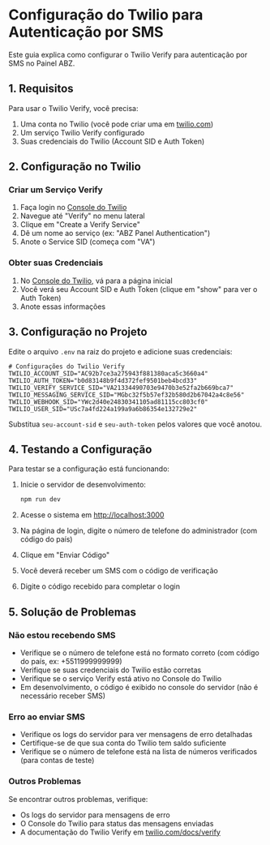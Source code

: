 # Configuração do Twilio para Autenticação por SMS

Este guia explica como configurar o Twilio Verify para autenticação por SMS no Painel ABZ.

## 1. Requisitos

Para usar o Twilio Verify, você precisa:

1. Uma conta no Twilio (você pode criar uma em [twilio.com](https://www.twilio.com))
2. Um serviço Twilio Verify configurado
3. Suas credenciais do Twilio (Account SID e Auth Token)

## 2. Configuração no Twilio

### Criar um Serviço Verify

1. Faça login no [Console do Twilio](https://console.twilio.com)
2. Navegue até "Verify" no menu lateral
3. Clique em "Create a Verify Service"
4. Dê um nome ao serviço (ex: "ABZ Panel Authentication")
5. Anote o Service SID (começa com "VA")

### Obter suas Credenciais

1. No [Console do Twilio](https://console.twilio.com), vá para a página inicial
2. Você verá seu Account SID e Auth Token (clique em "show" para ver o Auth Token)
3. Anote essas informações

## 3. Configuração no Projeto

Edite o arquivo `.env` na raiz do projeto e adicione suas credenciais:

```
# Configurações do Twilio Verify
TWILIO_ACCOUNT_SID="AC92b7ce3a275943f881380aca5c3660a4"
TWILIO_AUTH_TOKEN="b0d83148b9f4d372fef9501beb4bcd33"
TWILIO_VERIFY_SERVICE_SID="VA21334490703e9470b3e52fa2b669bca7"
TWILIO_MESSAGING_SERVICE_SID="MGbc32f5b57ef32b580d2b67042a4c8e56"
TWILIO_WEBHOOK_SID="YWc2d40e24830341105ad81115cc803cf0"
TWILIO_USER_SID="USc7a4fd224a199a9a6b86354e132729e2"
```

Substitua `seu-account-sid` e `seu-auth-token` pelos valores que você anotou.

## 4. Testando a Configuração

Para testar se a configuração está funcionando:

1. Inicie o servidor de desenvolvimento:
   ```bash
   npm run dev
   ```

2. Acesse o sistema em [http://localhost:3000](http://localhost:3000)

3. Na página de login, digite o número de telefone do administrador (com código do país)

4. Clique em "Enviar Código"

5. Você deverá receber um SMS com o código de verificação

6. Digite o código recebido para completar o login

## 5. Solução de Problemas

### Não estou recebendo SMS

- Verifique se o número de telefone está no formato correto (com código do país, ex: +5511999999999)
- Verifique se suas credenciais do Twilio estão corretas
- Verifique se o serviço Verify está ativo no Console do Twilio
- Em desenvolvimento, o código é exibido no console do servidor (não é necessário receber SMS)

### Erro ao enviar SMS

- Verifique os logs do servidor para ver mensagens de erro detalhadas
- Certifique-se de que sua conta do Twilio tem saldo suficiente
- Verifique se o número de telefone está na lista de números verificados (para contas de teste)

### Outros Problemas

Se encontrar outros problemas, verifique:

- Os logs do servidor para mensagens de erro
- O Console do Twilio para status das mensagens enviadas
- A documentação do Twilio Verify em [twilio.com/docs/verify](https://www.twilio.com/docs/verify)
